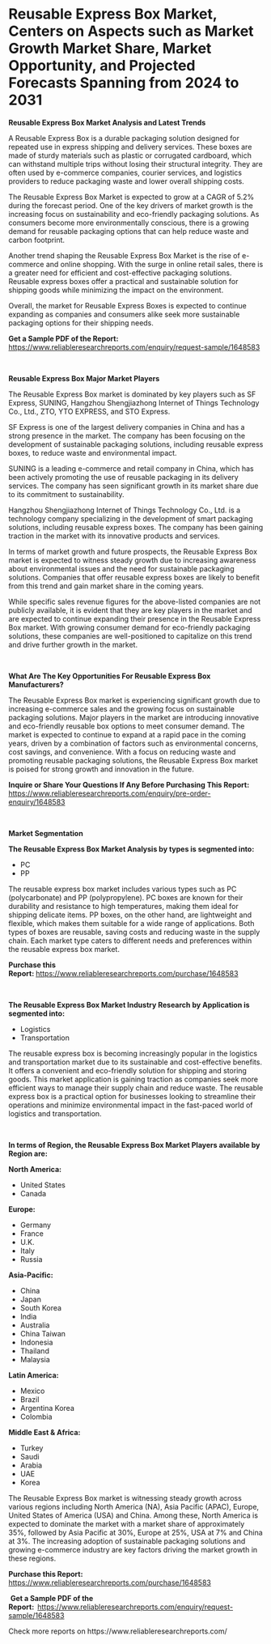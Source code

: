 <p><h1>Reusable Express Box Market, Centers on Aspects such as Market Growth Market Share, Market Opportunity, and Projected Forecasts Spanning from 2024 to 2031</h1></p><p><strong>Reusable Express Box Market Analysis and Latest Trends</strong></p>
<p><p>A Reusable Express Box is a durable packaging solution designed for repeated use in express shipping and delivery services. These boxes are made of sturdy materials such as plastic or corrugated cardboard, which can withstand multiple trips without losing their structural integrity. They are often used by e-commerce companies, courier services, and logistics providers to reduce packaging waste and lower overall shipping costs.</p><p>The Reusable Express Box Market is expected to grow at a CAGR of 5.2% during the forecast period. One of the key drivers of market growth is the increasing focus on sustainability and eco-friendly packaging solutions. As consumers become more environmentally conscious, there is a growing demand for reusable packaging options that can help reduce waste and carbon footprint.</p><p>Another trend shaping the Reusable Express Box Market is the rise of e-commerce and online shopping. With the surge in online retail sales, there is a greater need for efficient and cost-effective packaging solutions. Reusable express boxes offer a practical and sustainable solution for shipping goods while minimizing the impact on the environment.</p><p>Overall, the market for Reusable Express Boxes is expected to continue expanding as companies and consumers alike seek more sustainable packaging options for their shipping needs.</p></p>
<p><strong>Get a Sample PDF of the Report:&nbsp;</strong> <a href="https://www.reliableresearchreports.com/enquiry/request-sample/1648583">https://www.reliableresearchreports.com/enquiry/request-sample/1648583</a></p>
<p>&nbsp;</p>
<p><strong>Reusable Express Box Major Market Players</strong></p>
<p><p>The Reusable Express Box market is dominated by key players such as SF Express, SUNING, Hangzhou Shengjiazhong Internet of Things Technology Co., Ltd., ZTO, YTO EXPRESS, and STO Express. </p><p>SF Express is one of the largest delivery companies in China and has a strong presence in the market. The company has been focusing on the development of sustainable packaging solutions, including reusable express boxes, to reduce waste and environmental impact. </p><p>SUNING is a leading e-commerce and retail company in China, which has been actively promoting the use of reusable packaging in its delivery services. The company has seen significant growth in its market share due to its commitment to sustainability.</p><p>Hangzhou Shengjiazhong Internet of Things Technology Co., Ltd. is a technology company specializing in the development of smart packaging solutions, including reusable express boxes. The company has been gaining traction in the market with its innovative products and services.</p><p>In terms of market growth and future prospects, the Reusable Express Box market is expected to witness steady growth due to increasing awareness about environmental issues and the need for sustainable packaging solutions. Companies that offer reusable express boxes are likely to benefit from this trend and gain market share in the coming years.</p><p>While specific sales revenue figures for the above-listed companies are not publicly available, it is evident that they are key players in the market and are expected to continue expanding their presence in the Reusable Express Box market. With growing consumer demand for eco-friendly packaging solutions, these companies are well-positioned to capitalize on this trend and drive further growth in the market.</p></p>
<p>&nbsp;</p>
<p><strong>What Are The Key Opportunities For Reusable Express Box Manufacturers?</strong></p>
<p><p>The Reusable Express Box market is experiencing significant growth due to increasing e-commerce sales and the growing focus on sustainable packaging solutions. Major players in the market are introducing innovative and eco-friendly reusable box options to meet consumer demand. The market is expected to continue to expand at a rapid pace in the coming years, driven by a combination of factors such as environmental concerns, cost savings, and convenience. With a focus on reducing waste and promoting reusable packaging solutions, the Reusable Express Box market is poised for strong growth and innovation in the future.</p></p>
<p><strong>Inquire or Share Your Questions If Any Before Purchasing This Report:</strong> <a href="https://www.reliableresearchreports.com/enquiry/pre-order-enquiry/1648583">https://www.reliableresearchreports.com/enquiry/pre-order-enquiry/1648583</a></p>
<p>&nbsp;</p>
<p><strong>Market Segmentation</strong></p>
<p><strong>The Reusable Express Box Market Analysis by types is segmented into:</strong></p>
<p><ul><li>PC</li><li>PP</li></ul></p>
<p><p>The reusable express box market includes various types such as PC (polycarbonate) and PP (polypropylene). PC boxes are known for their durability and resistance to high temperatures, making them ideal for shipping delicate items. PP boxes, on the other hand, are lightweight and flexible, which makes them suitable for a wide range of applications. Both types of boxes are reusable, saving costs and reducing waste in the supply chain. Each market type caters to different needs and preferences within the reusable express box market.</p></p>
<p><strong>Purchase this Report:&nbsp;</strong><a href="https://www.reliableresearchreports.com/purchase/1648583">https://www.reliableresearchreports.com/purchase/1648583</a></p>
<p>&nbsp;</p>
<p><strong>The Reusable Express Box Market Industry Research by Application is segmented into:</strong></p>
<p><ul><li>Logistics</li><li>Transportation</li></ul></p>
<p><p>The reusable express box is becoming increasingly popular in the logistics and transportation market due to its sustainable and cost-effective benefits. It offers a convenient and eco-friendly solution for shipping and storing goods. This market application is gaining traction as companies seek more efficient ways to manage their supply chain and reduce waste. The reusable express box is a practical option for businesses looking to streamline their operations and minimize environmental impact in the fast-paced world of logistics and transportation.</p></p>
<p>&nbsp;</p>
<p><strong>In terms of Region, the Reusable Express Box Market Players available by Region are:</strong></p>
<p>
    <p> <strong> North America: </strong>
        <ul>
            <li>United States</li>
            <li>Canada</li>
        </ul>
        </p> 
    <p> <strong> Europe: </strong>
        <ul>
            <li>Germany</li>
            <li>France</li>
            <li>U.K.</li>
            <li>Italy</li>
            <li>Russia</li>
        </ul>
        </p> 
    <p> <strong> Asia-Pacific: </strong>
        <ul>
            <li>China</li>
            <li>Japan</li>
            <li>South Korea</li>
            <li>India</li>
            <li>Australia</li>
            <li>China Taiwan</li>
            <li>Indonesia</li>
            <li>Thailand</li>
            <li>Malaysia</li>
        </ul>
        </p> 
    <p> <strong> Latin America: </strong>
        <ul>
            <li>Mexico</li>
            <li>Brazil</li>
            <li>Argentina Korea</li>
            <li>Colombia</li>
        </ul>
        </p> 
    <p> <strong> Middle East & Africa: </strong>
        <ul>
            <li>Turkey</li>
            <li>Saudi</li>
            <li>Arabia</li>
            <li>UAE</li>
            <li>Korea</li>
        </ul>
    </p>
    </p>
<p><p>The Reusable Express Box market is witnessing steady growth across various regions including North America (NA), Asia Pacific (APAC), Europe, United States of America (USA) and China. Among these, North America is expected to dominate the market with a market share of approximately 35%, followed by Asia Pacific at 30%, Europe at 25%, USA at 7% and China at 3%. The increasing adoption of sustainable packaging solutions and growing e-commerce industry are key factors driving the market growth in these regions.</p></p>
<p><strong>Purchase this Report: </strong><a href="https://www.reliableresearchreports.com/purchase/1648583">https://www.reliableresearchreports.com/purchase/1648583</a></p>
<p>&nbsp;<strong>Get a Sample PDF of the Report:&nbsp;&nbsp;</strong><a href="https://www.reliableresearchreports.com/enquiry/request-sample/1648583">https://www.reliableresearchreports.com/enquiry/request-sample/1648583</a></p>
<p><strong></strong></p>
<p>Check more reports on https://www.reliableresearchreports.com/</p>